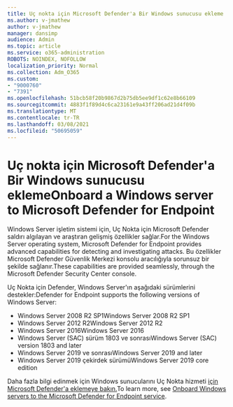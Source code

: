 ```yaml
---
title: Uç nokta için Microsoft Defender'a Bir Windows sunucusu ekleme
ms.author: v-jmathew
author: v-jmathew
manager: dansimp
audience: Admin
ms.topic: article
ms.service: o365-administration
ROBOTS: NOINDEX, NOFOLLOW
localization_priority: Normal
ms.collection: Adm_O365
ms.custom:
- "9000760"
- "7391"
ms.openlocfilehash: 51bcb58f20b9867d2b75db5ee9df1c62e8b66109
ms.sourcegitcommit: 4883f1f89d4c6ca23161e9a43ff206ad21d4f09b
ms.translationtype: MT
ms.contentlocale: tr-TR
ms.lasthandoff: 03/08/2021
ms.locfileid: "50695059"
---
```

# <a name="onboard-a-windows-server-to-microsoft-defender-for-endpoint"></a><span data-ttu-id="f7ca6-102">Uç nokta için Microsoft Defender'a Bir Windows sunucusu ekleme</span><span class="sxs-lookup"><span data-stu-id="f7ca6-102">Onboard a Windows server to Microsoft Defender for Endpoint</span></span>

<span data-ttu-id="f7ca6-103">Windows Server işletim sistemi için, Uç Nokta için Microsoft Defender saldırı algılayan ve araştıran gelişmiş özellikler sağlar.</span><span class="sxs-lookup"><span data-stu-id="f7ca6-103">For the Windows Server operating system, Microsoft Defender for Endpoint provides advanced capabilities for detecting and investigating attacks.</span></span> <span data-ttu-id="f7ca6-104">Bu özellikler Microsoft Defender Güvenlik Merkezi konsolu aracılığıyla sorunsuz bir şekilde sağlanır.</span><span class="sxs-lookup"><span data-stu-id="f7ca6-104">These capabilities are provided seamlessly, through the Microsoft Defender Security Center console.</span></span>

<span data-ttu-id="f7ca6-105">Uç Nokta için Defender, Windows Server'ın aşağıdaki sürümlerini destekler:</span><span class="sxs-lookup"><span data-stu-id="f7ca6-105">Defender for Endpoint supports the following versions of Windows Server:</span></span>

- <span data-ttu-id="f7ca6-106">Windows Server 2008 R2 SP1</span><span class="sxs-lookup"><span data-stu-id="f7ca6-106">Windows Server 2008 R2 SP1</span></span>
- <span data-ttu-id="f7ca6-107">Windows Server 2012 R2</span><span class="sxs-lookup"><span data-stu-id="f7ca6-107">Windows Server 2012 R2</span></span>
- <span data-ttu-id="f7ca6-108">Windows Server 2016</span><span class="sxs-lookup"><span data-stu-id="f7ca6-108">Windows Server 2016</span></span>
- <span data-ttu-id="f7ca6-109">Windows Server (SAC) sürüm 1803 ve sonrası</span><span class="sxs-lookup"><span data-stu-id="f7ca6-109">Windows Server (SAC) version 1803 and later</span></span>
- <span data-ttu-id="f7ca6-110">Windows Server 2019 ve sonrası</span><span class="sxs-lookup"><span data-stu-id="f7ca6-110">Windows Server 2019 and later</span></span>
- <span data-ttu-id="f7ca6-111">Windows Server 2019 çekirdek sürümü</span><span class="sxs-lookup"><span data-stu-id="f7ca6-111">Windows Server 2019 core edition</span></span>

<span data-ttu-id="f7ca6-112">Daha fazla bilgi edinmek için Windows sunucularını Uç Nokta hizmeti [için Microsoft Defender'a eklemeye bakın.](https://go.microsoft.com/fwlink/?linkid=2143627)</span><span class="sxs-lookup"><span data-stu-id="f7ca6-112">To learn more, see [Onboard Windows servers to the Microsoft Defender for Endpoint service](https://go.microsoft.com/fwlink/?linkid=2143627).</span></span>
